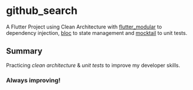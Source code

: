 # github_search

A Flutter Project using Clean Architecture with [flutter_modular](https://pub.dev/packages/flutter_modular) to dependency injection, [bloc](https://pub.dev/packages/bloc) to state management and [mocktail](https://pub.dev/packages/mocktail) to unit tests.

## Summary

Practicing _clean architecture_ & _unit tests_ to improve my developer skills.

### Always improving!
